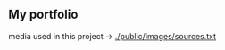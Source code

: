 My portfolio
---

media used in this project -> [./public/images/sources.txt](./public/images/sources.txt)

